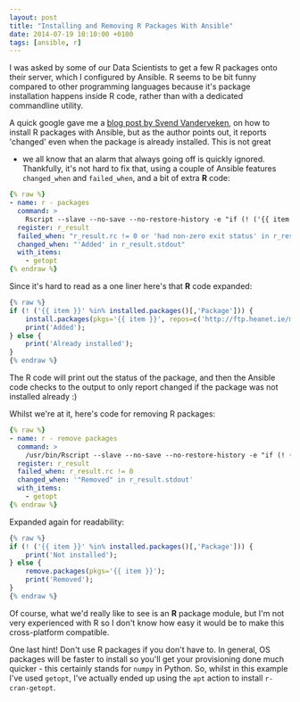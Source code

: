 ```yaml
---
layout: post
title: "Installing and Removing R Packages With Ansible"
date: 2014-07-19 10:10:00 +0100
tags: [ansible, r]
---
```


I was asked by some of our Data Scientists to get a few R packages onto their
server, which I configured by Ansible. R seems to be bit funny compared to
other programming languages because it's package installation happens inside
R code, rather than with a dedicated commandline utility.


A quick google gave me a [blog post by Svend Vanderveken](http://svendvanderveken.wordpress.com/2014/02/25/snippet-to-install-r-packages-with-ansible/),
on how to install R packages with Ansible, but as the author points out, it
reports 'changed' even when the package is already installed. This is not great
- we all know that an alarm that always going off is quickly ignored.
Thankfully, it's not hard to fix that, using a couple of Ansible features
`changed_when` and `failed_when`, and a bit of extra **R** code:


```yaml
{% raw %}
- name: r - packages
  command: >
    Rscript --slave --no-save --no-restore-history -e "if (! ('{{ item }}' %in% installed.packages()[,'Package'])) { install.packages(pkgs='{{ item }}', repos=c('http://ftp.heanet.ie/mirrors/cran.r-project.org/')); print('Added'); } else { print('Already installed'); }"
  register: r_result
  failed_when: "r_result.rc != 0 or 'had non-zero exit status' in r_result.stderr"
  changed_when: "'Added' in r_result.stdout"
  with_items:
    - getopt
{% endraw %}
```


Since it's hard to read as a one liner here's that **R** code expanded:


```r
{% raw %}
if (! ('{{ item }}' %in% installed.packages()[,'Package'])) {
    install.packages(pkgs='{{ item }}', repos=c('http://ftp.heanet.ie/mirrors/cran.r-project.org/'));
    print('Added');
} else {
    print('Already installed');
}
{% endraw %}
```

The R code will print out the status of the package, and then the Ansible code
checks to the output to only report changed if the package was not installed
already :)


Whilst we're at it, here's code for removing R packages:


```yaml
{% raw %}
- name: r - remove packages
  command: >
    /usr/bin/Rscript --slave --no-save --no-restore-history -e "if (! ('{{ item }}' %in% installed.packages()[,'Package'])) { print('Not installed'); } else { remove.packages(pkgs='{{ item }}'); print('Removed'); }"
  register: r_result
  failed_when: r_result.rc != 0
  changed_when: '"Removed" in r_result.stdout'
  with_items:
    - getopt
{% endraw %}
```


Expanded again for readability:


```r
{% raw %}
if (! ('{{ item }}' %in% installed.packages()[,'Package'])) {
    print('Not installed');
} else {
    remove.packages(pkgs='{{ item }}');
    print('Removed');
}
{% endraw %}
```


Of course, what we'd really like to see is an **R** package module, but I'm not
very experienced with R so I don't know how easy it would be to make this
cross-platform compatible.


One last hint! Don't use R packages if you don't have to. In general, OS
packages will be faster to install so you'll get your provisioning done much
quicker - this certainly stands for `numpy` in Python. So, whilst in this
example I've used `getopt`, I've actually ended up using the `apt` action to
install `r-cran-getopt`.
